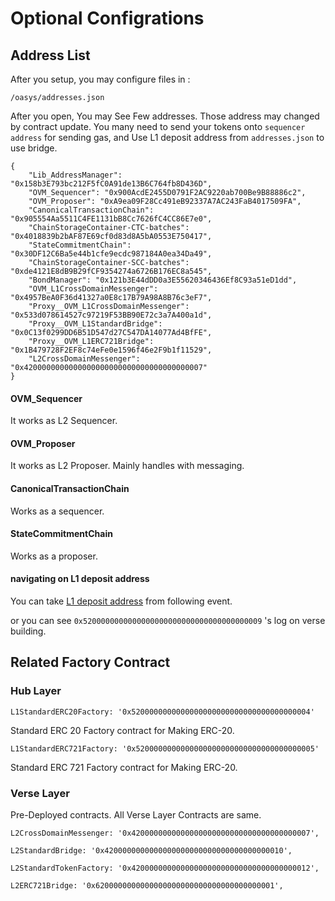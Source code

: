 # Optional Configrations


## Address List

After you setup, you may configure files in : 

```
/oasys/addresses.json
```

After you open, You may See Few addresses. Those address may changed by contract update. 
You many need to send your tokens onto `sequencer address` for sending gas, and Use L1 deposit address from `addresses.json` to use bridge.

```
{
    "Lib_AddressManager": "0x158b3E793bc212F5fC0A91de13B6C764fb8D436D",
    "OVM_Sequencer": "0x900AcdE2455D0791F2AC9220ab700Be9B88886c2",
    "OVM_Proposer": "0xA9ea09F28Cc491eB92337A7AC243FaB4017509FA",
    "CanonicalTransactionChain": "0x905554Aa5511C4FE1131bB8Cc7626fC4CC86E7e0",
    "ChainStorageContainer-CTC-batches": "0x4018839b2bAF87E69cf0d83d8A5bA0553E750417",
    "StateCommitmentChain": "0x30DF12C6Ba5e44b1cfe9ecdc987184A0ea34Da49",
    "ChainStorageContainer-SCC-batches": "0xde4121E8dB9B29fCF9354274a6726B176EC8a545",
    "BondManager": "0x121b3E44dDD0a3E55620346436Ef8C93a51eD1dd",
    "OVM_L1CrossDomainMessenger": "0x4957BeA0F36d41327a0E8c17B79A98A8B76c3eF7",
    "Proxy__OVM_L1CrossDomainMessenger": "0x533d078614527c97219F53BB90E72c3a7A400a1d",
    "Proxy__OVM_L1StandardBridge": "0x0C13f0299DD6B51D547d27C547DA14077Ad4BfFE",
    "Proxy__OVM_L1ERC721Bridge": "0x1B479728F2EF8c74eFe0e1596f46e2F9b1f11529",
    "L2CrossDomainMessenger": "0x4200000000000000000000000000000000000007"
}
```

#### OVM_Sequencer 

It works as L2 Sequencer. 

#### OVM_Proposer

It works as L2 Proposer. Mainly handles with messaging.

#### CanonicalTransactionChain

Works as a sequencer. 

#### StateCommitmentChain

Works as a proposer. 

#### navigating on L1 deposit address
 
You can take [L1 deposit address](https://github.com/oasysgames/oasys-optimism/blob/8f1467bf973a6587fb7482e60cecaf7c50ee78f9/packages/contracts/contracts/oasys/L1/build/L1BuildDeposit.sol#L37) from following event. 

or you can see `0x5200000000000000000000000000000000000009` 's log on verse building. 


## Related Factory Contract 


### Hub Layer 

```
L1StandardERC20Factory: '0x5200000000000000000000000000000000000004'
```
Standard ERC 20 Factory contract for Making ERC-20.

```
L1StandardERC721Factory: '0x5200000000000000000000000000000000000005'
```

Standard ERC 721 Factory contract for Making ERC-20.

### Verse Layer 

Pre-Deployed contracts. All Verse Layer Contracts are same. 

```
L2CrossDomainMessenger: '0x4200000000000000000000000000000000000007',
```

```
L2StandardBridge: '0x4200000000000000000000000000000000000010',
```

```
L2StandardTokenFactory: '0x4200000000000000000000000000000000000012',
```

```
L2ERC721Bridge: '0x6200000000000000000000000000000000000001',
```